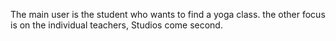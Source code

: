 The main user is the student who wants to find a yoga class.
the other focus is on the individual teachers, Studios come second.

